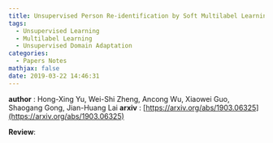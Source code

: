 ```yaml
---
title: Unsupervised Person Re-identification by Soft Multilabel Learning
tags:
  - Unsupervised Learning
  - Multilabel Learning
  - Unsupervised Domain Adaptation
categories:
  - Papers Notes
mathjax: false
date: 2019-03-22 14:46:31
---
```


**author** : Hong-Xing Yu, Wei-Shi Zheng, Ancong Wu, Xiaowei Guo, Shaogang Gong, Jian-Huang Lai
**arxiv** : [https://arxiv.org/abs/1903.06325](https://arxiv.org/abs/1903.06325)

**Review**:


<!--more-->